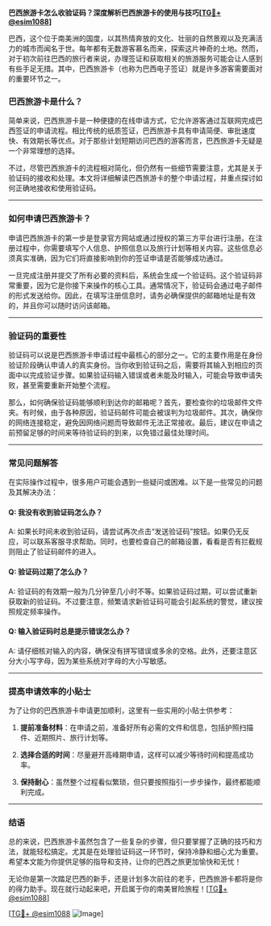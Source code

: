 **巴西旅游卡怎么收验证码？深度解析巴西旅游卡的使用与技巧[[TG💪+ @esim1088](https://t.me/s/esim1088)]**

巴西，这个位于南美洲的国度，以其热情奔放的文化、壮丽的自然景观以及充满活力的城市而闻名于世。每年都有无数游客慕名而来，探索这片神奇的土地。然而，对于初次前往巴西的旅行者来说，办理签证和获取相关的旅游服务可能会让人感到有些手足无措。其中，巴西旅游卡（也称为巴西电子签证）就是许多游客需要面对的重要环节之一。

### 巴西旅游卡是什么？

简单来说，巴西旅游卡是一种便捷的在线申请方式，它允许游客通过互联网完成巴西签证的申请流程。相比传统的纸质签证，巴西旅游卡具有申请简便、审批速度快、有效期长等优点。对于那些计划短期访问巴西的游客而言，巴西旅游卡无疑是一个非常理想的选择。

不过，尽管巴西旅游卡的流程相对简化，但仍然有一些细节需要注意，尤其是关于验证码的接收和处理。本文将详细解读巴西旅游卡的整个申请过程，并重点探讨如何正确地接收和使用验证码。

---

### 如何申请巴西旅游卡？

申请巴西旅游卡的第一步是登录官方网站或通过授权的第三方平台进行注册。在注册过程中，你需要填写个人信息、护照信息以及旅行计划等相关内容。这些信息必须真实准确，因为它们将直接影响到你的签证申请是否能够成功通过。

一旦完成注册并提交了所有必要的资料后，系统会生成一个验证码。这个验证码非常重要，因为它是你接下来操作的核心工具。通常情况下，验证码会通过电子邮件的形式发送给你。因此，在填写注册信息时，请务必确保提供的邮箱地址是有效的，并且你可以随时访问该邮箱。

---

### 验证码的重要性

验证码可以说是巴西旅游卡申请过程中最核心的部分之一。它的主要作用是在身份验证阶段确认申请人的真实身份。当你收到验证码之后，需要将其输入到相应的页面中以完成验证步骤。如果验证码输入错误或者未能及时输入，可能会导致申请失败，甚至需要重新开始整个流程。

那么，如何确保验证码能够顺利到达你的邮箱呢？首先，要检查你的垃圾邮件文件夹。有时候，由于各种原因，验证码邮件可能会被误判为垃圾邮件。其次，确保你的网络连接稳定，避免因网络问题而导致邮件无法正常接收。最后，建议在申请之前预留足够的时间来等待验证码的到来，以免错过最佳处理时间。

---

### 常见问题解答

在实际操作过程中，很多用户可能会遇到一些疑问或困难。以下是一些常见的问题及其解决办法：

#### Q: 我没有收到验证码怎么办？
A: 如果长时间未收到验证码，请尝试再次点击“发送验证码”按钮。如果仍无反应，可以联系客服寻求帮助。同时，也要检查自己的邮箱设置，看看是否有拦截规则阻止了验证码邮件的进入。

#### Q: 验证码过期了怎么办？
A: 验证码的有效期一般为几分钟至几小时不等。如果验证码过期，可以尝试重新获取新的验证码。不过要注意，频繁请求新验证码可能会引起系统的警觉，建议按照规定频率操作。

#### Q: 输入验证码时总是提示错误怎么办？
A: 请仔细核对输入的内容，确保没有拼写错误或多余的空格。此外，还要注意区分大小写字母，因为某些系统对字母的大小写敏感。

---

### 提高申请效率的小贴士

为了让你的巴西旅游卡申请更加顺利，这里有一些实用的小贴士供参考：

1. **提前准备材料**：在申请之前，准备好所有必需的文件和信息，包括护照扫描件、近期照片、旅行计划等。
   
2. **选择合适的时间**：尽量避开高峰期申请，这样可以减少等待时间和提高成功率。

3. **保持耐心**：虽然整个过程看似繁琐，但只要按照指引一步步操作，最终都能顺利完成。

---

### 结语

总的来说，巴西旅游卡虽然包含了一些复杂的步骤，但只要掌握了正确的技巧和方法，就能轻松搞定。尤其是在处理验证码这一环节时，保持冷静和细心尤为重要。希望本文能为你提供足够的指导和支持，让你的巴西之旅更加愉快和无忧！

无论你是第一次踏足巴西的新手，还是计划多次前往的老手，巴西旅游卡都将是你的得力助手。现在就行动起来吧，开启属于你的南美冒险旅程！[[TG💪+ @esim1088](https://t.me/s/esim1088)]

[[TG💪+ @esim1088](https://t.me/s/esim1088) ![Image](https://i.postimg.cc/4NQfJmqS/Snipaste-2025-05-13-00-14-12.png)]